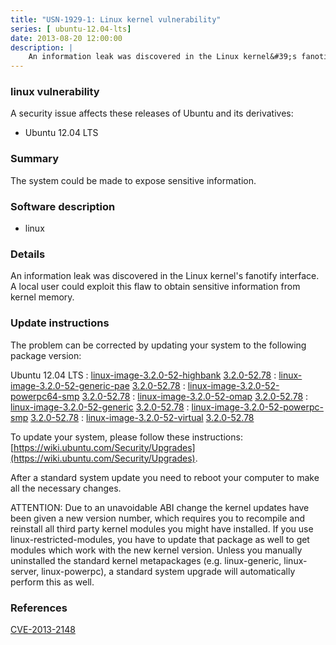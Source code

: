 ```yaml
---
title: "USN-1929-1: Linux kernel vulnerability"
series: [ ubuntu-12.04-lts]
date: 2013-08-20 12:00:00
description: |
    An information leak was discovered in the Linux kernel&#39;s fanotify interface. A local user could exploit this flaw to obtain sensitive information from kernel memory. 
--- 
```

 
### linux vulnerability

A security issue affects these releases of Ubuntu and its derivatives:

* Ubuntu 12.04 LTS

### Summary

The system could be made to expose sensitive information. 

### Software description

* linux 

### Details

An information leak was discovered in the Linux kernel&#39;s fanotify interface. A local user could exploit this flaw to obtain sensitive information from kernel memory. 

### Update instructions

The problem can be corrected by updating your system to the following package version:

Ubuntu 12.04 LTS
 : [linux-image-3.2.0-52-highbank](https://launchpad.net/ubuntu/+source/linux) <span> [3.2.0-52.78](https://launchpad.net/ubuntu/+source/linux/3.2.0-52.78) </span> 
 : [linux-image-3.2.0-52-generic-pae](https://launchpad.net/ubuntu/+source/linux) <span> [3.2.0-52.78](https://launchpad.net/ubuntu/+source/linux/3.2.0-52.78) </span> 
 : [linux-image-3.2.0-52-powerpc64-smp](https://launchpad.net/ubuntu/+source/linux) <span> [3.2.0-52.78](https://launchpad.net/ubuntu/+source/linux/3.2.0-52.78) </span> 
 : [linux-image-3.2.0-52-omap](https://launchpad.net/ubuntu/+source/linux) <span> [3.2.0-52.78](https://launchpad.net/ubuntu/+source/linux/3.2.0-52.78) </span> 
 : [linux-image-3.2.0-52-generic](https://launchpad.net/ubuntu/+source/linux) <span> [3.2.0-52.78](https://launchpad.net/ubuntu/+source/linux/3.2.0-52.78) </span> 
 : [linux-image-3.2.0-52-powerpc-smp](https://launchpad.net/ubuntu/+source/linux) <span> [3.2.0-52.78](https://launchpad.net/ubuntu/+source/linux/3.2.0-52.78) </span> 
 : [linux-image-3.2.0-52-virtual](https://launchpad.net/ubuntu/+source/linux) <span> [3.2.0-52.78](https://launchpad.net/ubuntu/+source/linux/3.2.0-52.78) </span> 

To update your system, please follow these instructions: [https://wiki.ubuntu.com/Security/Upgrades](https://wiki.ubuntu.com/Security/Upgrades).

After a standard system update you need to reboot your computer to make all the necessary changes.

ATTENTION: Due to an unavoidable ABI change the kernel updates have been given a new version number, which requires you to recompile and reinstall all third party kernel modules you might have installed. If you use linux-restricted-modules, you have to update that package as well to get modules which work with the new kernel version. Unless you manually uninstalled the standard kernel metapackages (e.g. linux-generic, linux-server, linux-powerpc), a standard system upgrade will automatically perform this as well. 

### References

 [CVE-2013-2148](http://people.ubuntu.com/~ubuntu-security/cve/CVE-2013-2148)
 
